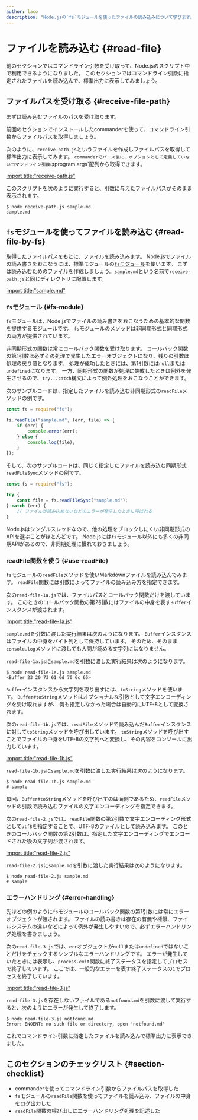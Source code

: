 ```yaml
---
author: laco 
description: "Node.jsの`fs`モジュールを使ったファイルの読み込みについて学びます。"
---
```


# ファイルを読み込む {#read-file}

前のセクションではコマンドライン引数を受け取って、Node.jsのスクリプト中で利用できるようになりました。
このセクションではコマンドライン引数に指定されたファイルを読み込んで、標準出力に表示してみましょう。

## ファイルパスを受け取る {#receive-file-path}

まずは読み込むファイルのパスを受け取ります。

前回のセクションでインストールしたcommanderを使って、コマンドライン引数からファイルパスを取得しましょう。

次のように、`receive-path.js`というファイルを作成しファイルパスを取得して標準出力に表示してみます。
`commanderでパース後に、オプションとして定義していないコマンドライン引数は`program.args`配列から取得できます。

[import title:"receive-path.js"](src/receive-path.js)

このスクリプトを次のように実行すると、引数に与えたファイルパスがそのまま表示されます。

```shell-session
$ node receive-path.js sample.md
sample.md
```

## `fs`モジュールを使ってファイルを読み込む {#read-file-by-fs}

取得したファイルパスをもとに、ファイルを読み込みます。
Node.jsでファイルの読み書きをおこなうには、標準モジュールの[`fs`モジュール][]を使います。
まずは読み込むためのファイルを作成しましょう。`sample.md`という名前で`receive-path.js`と同じディレクトリに配置します。

[import title:"sample.md"](src/sample.md)

### `fs`モジュール {#fs-module}

`fs`モジュールは、Node.jsでファイルの読み書きをおこなうための基本的な関数を提供するモジュールです。
`fs`モジュールのメソッドは非同期形式と同期形式の両方が提供されています。

非同期形式の関数は常にコールバック関数を受け取ります。 
コールバック関数の第1引数は必ずその処理で発生したエラーオブジェクトになり、残りの引数は処理の戻り値となります。
処理が成功したときには、第1引数には`null`または`undefined`になります。
一方、同期形式の関数が処理に失敗したときは例外を発生させるので、`try...catch`構文によって例外処理をおこなうことができます。

次のサンプルコードは、指定したファイルを読み込む非同期形式の`readFile`メソッドの例です。

<!-- doctest:disable -->
```js
const fs = require("fs");

fs.readFile("sample.md", (err, file) => {
    if (err) {
        console.error(err);
    } else {
        console.log(file);
    }
});
```

そして、次のサンプルコードは、同じく指定したファイルを読み込む同期形式`readFileSync`メソッドの例です。

<!-- doctest:disable -->
```js
const fs = require("fs");

try {
    const file = fs.readFileSync("sample.md");
} catch (err) { 
    // ファイルが読み込めないなどのエラーが発生したときに呼ばれる
}
```

Node.jsはシングルスレッドなので、他の処理をブロックしにくい非同期形式のAPIを選ぶことがほとんどです。
Node.jsには`fs`モジュール以外にも多くの非同期APIがあるので、非同期処理に慣れておきましょう。

### readFile関数を使う {#use-readFile}

`fs`モジュールの`readFile`メソッドを使いMarkdownファイルを読み込んでみます。
`readFile`関数には引数によってファイルの読み込み方を指定できます。

次の`read-file-1a.js`では、ファイルパスとコールバック関数だけを渡しています。
このときのコールバック関数の第2引数にはファイルの中身を表す`Buffer`インスタンスが渡されます。

[import title:"read-file-1a.js"](src/read-file-1a.js)

`sample.md`を引数に渡した実行結果は次のようになります。
`Buffer`インスタンスはファイルの中身をバイト列として保持しています。
そのため、そのまま`console.log`メソッドに渡しても人間が読める文字列にはなりません。

`read-file-1a.js`に`sample.md`を引数に渡した実行結果は次のようになります。

```shell-session
$ node read-file-1a.js sample.md
<Buffer 23 20 73 61 6d 70 6c 65>
```

`Buffer`インスタンスから文字列を取り出すには、`toString`メソッドを使います。
`Buffer#toString`メソッドはオプショナルな引数として文字エンコーディングを受け取れますが、
何も指定しなかった場合は自動的にUTF-8として変換されます。

次の`read-file-1b.js`では、`readFile`メソッドで読み込んだ`Buffer`インスタンスに対して`toString`メソッドを呼び出しています。
`toString`メソッドを呼び出すことでファイルの中身をUTF-8の文字列へと変換し、その内容をコンソールに出力しています。

[import title:"read-file-1b.js"](src/read-file-1b.js)

`read-file-1b.js`に`sample.md`を引数に渡した実行結果は次のようになります。

```shell-session
$ node read-file-1b.js sample.md
# sample
```

毎回、`Buffer#toString`メソッドを呼び出すのは面倒であるため、`readFile`メソッドの引数で読み込むファイルの文字エンコーディングを指定できます。

次の`read-file-2.js`では、`readFile`関数の第2引数で文字エンコーディング形式として`utf8`を指定することで、UTF-8のファイルとして読み込みます。
このときのコールバック関数の第2引数は、指定した文字エンコーディングでエンコードされた後の文字列が渡されます。

[import title:"read-file-2.js"](src/read-file-2.js)

`read-file-2.js`に`sample.md`を引数に渡した実行結果は次のようになります。

```shell-session
$ node read-file-2.js sample.md
# sample
```

### エラーハンドリング {#error-handling}

先ほどの例のように`fs`モジュールのコールバック関数の第1引数には常にエラーオブジェクトが渡されます。
ファイルの読み書きは存在の有無や権限、ファイルシステムの違いなどによって例外が発生しやすいので、必ずエラーハンドリング処理を書きましょう。

次の`read-file-3.js`では、`err`オブジェクトが`null`または`undefined`ではないことだけをチェックするシンプルなエラーハンドリングです。
エラーが発生していたときには表示し、`process.exit`関数に終了ステータスを指定してプロセスで終了しています。
ここでは、一般的なエラーを表す終了ステータスの`1`でプロセスを終了しています。

[import title:"read-file-3.js"](src/read-file-3.js)

`read-file-3.js`を存在しないファイルである`notfound.md`を引数に渡して実行すると、次のようにエラーが発生して終了します。

```shell-session
$ node read-file-3.js notfound.md
Error: ENOENT: no such file or directory, open 'notfound.md'
```

これでコマンドライン引数に指定したファイルを読み込んで標準出力に表示できました。

## このセクションのチェックリスト {#section-checklist}

- commanderを使ってコマンドライン引数からファイルパスを取得した
- `fs`モジュールの`readFile`関数を使ってファイルを読み込み、ファイルの中身をログ出力した
- `readFile`関数の呼び出しにエラーハンドリング処理を記述した

[`fs`モジュール]: https://nodejs.org/api/fs.html
[Buffer]: https://nodejs.org/api/buffer.html
